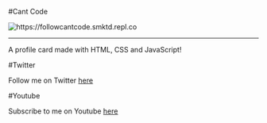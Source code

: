 #Cant Code

<img src="https://cdn.discordapp.com/attachments/891578585536684052/914460747210317834/unknown.png" alt="https://followcantcode.smktd.repl.co">

<hr>

A profile card made with HTML, CSS and JavaScript!

#Twitter

Follow me on Twitter [here](https://followcantcode.smktd.repl.co)

#Youtube

Subscribe to me on Youtube [here](https://www.youtube.com/channel/UCH1I4Ak44uDbI67T6i-u1Mg)